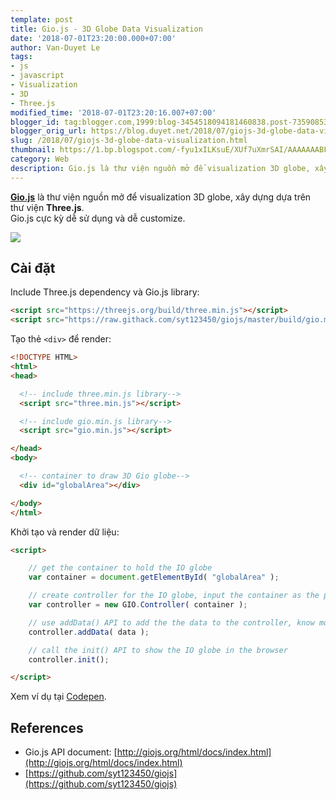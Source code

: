 ```yaml
---
template: post
title: Gio.js - 3D Globe Data Visualization
date: '2018-07-01T23:20:00.000+07:00'
author: Van-Duyet Le
tags:
- js
- javascript
- Visualization
- 3D
- Three.js
modified_time: '2018-07-01T23:20:16.007+07:00'
blogger_id: tag:blogger.com,1999:blog-3454518094181460838.post-7359085333120004671
blogger_orig_url: https://blog.duyet.net/2018/07/giojs-3d-globe-data-visualization.html
slug: /2018/07/giojs-3d-globe-data-visualization.html
thumbnail: https://1.bp.blogspot.com/-fyu1xILKsuE/XUf7uXmrSAI/AAAAAAABFMw/FPCRz3qQR8k7_8iIPSoRkm-zBslPkdFDwCLcBGAs/s1600/Screen%2BShot%2B2019-08-05%2Bat%2B4.49.34%2BPM.png
category: Web
description: Gio.js là thư viện nguồn mở để visualization 3D globe, xây dựng dựa trên thư viện **Three.js**. Gio.js cực kỳ dễ sử dụng và dễ customize.  
---
```


**[Gio.js](https://github.com/syt123450/giojs)** là thư viện nguồn mở để visualization 3D globe, xây dựng dựa trên thư viện **Three.js**.  
Gio.js cực kỳ dễ sử dụng và dễ customize.  

![](https://1.bp.blogspot.com/-fyu1xILKsuE/XUf7uXmrSAI/AAAAAAABFMw/FPCRz3qQR8k7_8iIPSoRkm-zBslPkdFDwCLcBGAs/s1600/Screen%2BShot%2B2019-08-05%2Bat%2B4.49.34%2BPM.png)


## Cài đặt

Include Three.js dependency và Gio.js library:  
  
```html
<script src="https://threejs.org/build/three.min.js"></script>
<script src="https://raw.githack.com/syt123450/giojs/master/build/gio.min.js"></script>
```

  
Tạo thẻ `<div>` để render:  
  

```html
<!DOCTYPE HTML>
<html>
<head>

  <!-- include three.min.js library-->
  <script src="three.min.js"></script>

  <!-- include gio.min.js library-->
  <script src="gio.min.js"></script>

</head>
<body>

  <!-- container to draw 3D Gio globe-->
  <div id="globalArea"></div>

</body>
</html>
```
  
Khởi tạo và render dữ liệu:  
  

```html
<script>

    // get the container to hold the IO globe
    var container = document.getElementById( "globalArea" );

    // create controller for the IO globe, input the container as the parameter
    var controller = new GIO.Controller( container );

    // use addData() API to add the the data to the controller, know more about data format check out documentation about data: http://giojs.org/html/docs/dataIntro.html
    controller.addData( data );

    // call the init() API to show the IO globe in the browser
    controller.init();

</script>
```

  
Xem ví dụ tại [Codepen](https://codepen.io/syt123450/pen/VXNdgM).  

## References

*   Gio.js API document: [http://giojs.org/html/docs/index.html](http://giojs.org/html/docs/index.html)
*   [https://github.com/syt123450/giojs](https://github.com/syt123450/giojs)